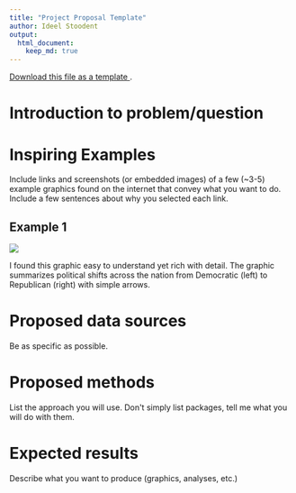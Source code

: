 ```yaml
---
title: "Project Proposal Template"
author: Ideel Stoodent
output: 
  html_document:
    keep_md: true
---
```


[<i class="fa fa-file-code-o fa-1x" aria-hidden="true"></i> Download this file as a template ](Project_ProposalTemplate.Rmd).

# Introduction to problem/question


# Inspiring Examples

Include links and screenshots (or embedded images) of a few (~3-5) example graphics found on the internet that convey what you want to do.  Include a few sentences about why you selected each link.

## Example 1
![](https://theoreticalecology.files.wordpress.com/2012/05/6307925837_5074118a44_b.jpg)

I found this graphic easy to understand yet rich with detail.  The graphic summarizes political shifts across the nation from Democratic (left) to Republican (right) with simple arrows.  

# Proposed data sources

Be as specific as possible.

# Proposed methods

List the approach you will use. Don't simply list packages, tell me what you will do with them.

# Expected results

Describe what you want to produce (graphics, analyses, etc.)
